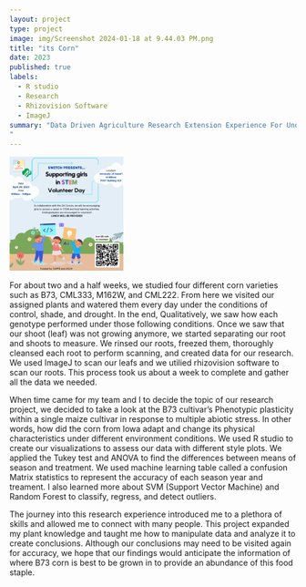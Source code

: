 ```yaml
---
layout: project
type: project
image: img/Screenshot 2024-01-18 at 9.44.03 PM.png
title: "its Corn"
date: 2023
published: true
labels:
  - R studio
  - Research
  - Rhizovision Software
  - ImageJ 
summary: "Data Driven Agriculture Research Extension Experience For Undergraduates. 9 - week program where students learn more about what it takes to become a researcher and develop skills in plant, computer, and data sciences. 
"
---
```


<div class="text-center p-4">
  <img width="200px" src="../img/InstaPost Flyer.gif" class="img-thumbnail" >
</div>

For about two and a half weeks, we studied four different corn varieties such as B73, CML333, M162W, and CML222. From here we visited our assigned plants and watered them every day under the conditions of control, shade, and drought. In the end, Qualitatively, we saw how each genotype performed under those following conditions. Once we saw that our shoot (leaf) was not growing anymore, we started separating our root and shoots to measure. We rinsed our roots, freezed them, thoroughly cleansed each root to perform scanning, and created data for our research. We used ImageJ to scan our leafs and we utilied rhizovision software to scan our roots. This process took us about a week to complete and gather all the data we needed. 

When time came for my team and I to decide the topic of our research project, we decided to take a look at the B73 cultivar’s Phenotypic plasticity within a single maize cultivar in response to multiple abiotic stress. In other words, how did the corn from Iowa adapt and change its physical characteristics under different environment conditions. We used R studio to create our visualizations to assess our data with different style plots. We applied the Tukey test and ANOVA to find the differences between means of season and treatment. We used machine learning table called a  confusion Matrix statistics to represent the accuracy of each season year and treament. I also learned more about SVM (Support Vector Machine) and Random Forest to classify, regress, and detect outliers.

The journey into this research experience introduced me to a plethora of skills and allowed me to connect with many people. This project expanded my plant knowledge and taught me how to manipulate data and analyze it to create conclusions. Although our conclusions may need to be visited again for accuracy, we hope that our findings would anticipate the information of where B73 corn is best to be grown in to provide an abundance of this food staple.
